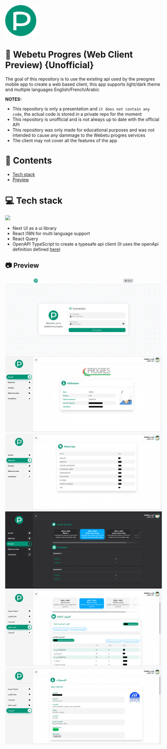 <img height="100px" width="100px" src="https://github.com/devlotfi/webetu-progres-web-client-preview/blob/main/github-assets/logo.svg">

# 📜 Webetu Progres (Web Client Preview) {Unofficial}

The goal of this repository is to use the existing api used by the preogres mobile app to create a web based client, this app supports light/dark theme and multiple languages English/French/Arabic

**NOTES:**

- This repository is only a presentation and `it does not contain any code`, the actual code is stored in a private repo for the moment
- This repository is unofficial and is not always up to date with the official API
- This repository was only made for educational purposes and was not intended to cause any dammage to the Webetu progres services
- The client may not cover all the features of the app

# 📌 Contents

- [Tech stack](#-tech-stack)
- [Preview](#-preview)

# 💻 Tech stack

<img src="https://skillicons.dev/icons?i=html,css,tailwind,typescript,react&perline=5" />

- Next UI as a ui library
- React I18N for multi language support
- React Query
- OpenAPI TypeScript to create a typesafe api client (It uses the openApi definition defined [here](https://github.com/devlotfi/webetu-progres-api-docs))

## 📷 Preview

<img src="https://github.com/devlotfi/webetu-progres-web-client-preview/blob/main/github-assets/preview-1.png">
<img src="https://github.com/devlotfi/webetu-progres-web-client-preview/blob/main/github-assets/preview-2.png">
<img src="https://github.com/devlotfi/webetu-progres-web-client-preview/blob/main/github-assets/preview-3.png">
<img src="https://github.com/devlotfi/webetu-progres-web-client-preview/blob/main/github-assets/preview-4.png">
<img src="https://github.com/devlotfi/webetu-progres-web-client-preview/blob/main/github-assets/preview-5.png">
<img src="https://github.com/devlotfi/webetu-progres-web-client-preview/blob/main/github-assets/preview-6.png">
